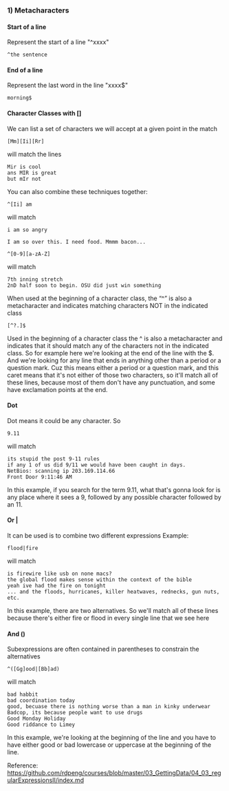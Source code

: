 ### 1) Metacharacters

#### Start of a line
Represent the start of a line "^xxxx"
```[javascript]
^the sentence
```

#### End of a line
Represent the last word in the line "xxxx$"
```[javascript]
morning$
```

#### Character Classes with []

We can list a set of characters we will accept at a given point in the match

```[javascript]
[Mm][Ii][Rr]
```
will match the lines
```[javascript]
Mir is cool
ans MIR is great
but mIr not
```
You can also combine these techniques together:
```[javascript]
^[Ii] am
```
will match
```[javascript]
i am so angry 

I am so over this. I need food. Mmmm bacon...
```
```[javascript]
^[0-9][a-zA-Z]
```
will match
```[javascript]
7th inning stretch
2nD half soon to begin. OSU did just win something
```
When used at the beginning of a character class, the “^” is also a metacharacter and indicates matching characters NOT in the indicated class
```[javascript]
[^?.]$
```
Used in the beginning of a character class the ^ is also a metacharacter and indicates that it should match any of the characters not in the indicated class. So for example here we're looking at the end of the line with the $. And we're looking for any line that ends in anything other than a period or a question mark. Cuz this means either a period or a question mark, and this caret means that it's not either of those two characters, so it'll match all of these lines, because most of them don't have any punctuation, and some have exclamation points at the end.

#### Dot
Dot means it could be any character. So 
```[javascript]
9.11
```
will match
```[javascript]
its stupid the post 9-11 rules
if any 1 of us did 9/11 we would have been caught in days.
NetBios: scanning ip 203.169.114.66
Front Door 9:11:46 AM
```
In this example, if you search for the term 9.11, what that's gonna look for is any place where it sees a 9, followed by any possible character followed by an 11.

#### Or |
It can be used is to combine two different expressions
Example:
```[javascript]
flood|fire
```
will match
```[javascript]
is firewire like usb on none macs?
the global flood makes sense within the context of the bible
yeah ive had the fire on tonight
... and the floods, hurricanes, killer heatwaves, rednecks, gun nuts, etc.
```
In this example, there are two alternatives. So we'll match all of these lines because there's either fire or flood in every single
line that we see here

#### And ()
Subexpressions are often contained in parentheses to constrain the alternatives

```[javascript]
^([Gg]ood|[Bb]ad)
```
will match
```[javascript]
bad habbit
bad coordination today
good, becuase there is nothing worse than a man in kinky underwear
Badcop, its because people want to use drugs
Good Monday Holiday
Good riddance to Limey
```
In this example, we're looking at the beginning of the line and you have to have either good or bad lowercase or uppercase at the beginning of the line. 

Reference: https://github.com/rdpeng/courses/blob/master/03_GettingData/04_03_regularExpressionsII/index.md
